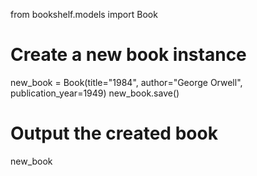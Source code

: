 from bookshelf.models import Book
# Create a new book instance
new_book = Book(title="1984", author="George Orwell", publication_year=1949)
new_book.save()

# Output the created book
new_book
